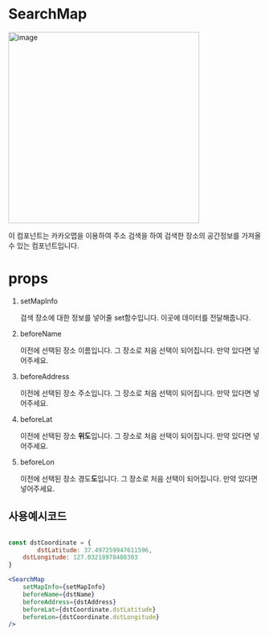 # SearchMap

<img width="380" alt="image" src="https://github.com/softeerbootcamp-3rd/Team4-HansalChai/assets/100525337/25ba5e31-b622-4543-bf63-9ad63dc20b0c">

이 컴포넌트는 카카오맵을 이용하여 주소 검색을 하여 검색한 장소의 공간정보를 가져올 수 있는 컴포넌트입니다.

# props

1. setMapInfo

   검색 장소에 대한 정보를 넣어줄 set함수입니다. 이곳에 데이터를 전달해줍니다.

2. beforeName

   이전에 선택된 장소 이름입니다. 그 장소로 처음 선택이 되어집니다. 만약 있다면 넣어주세요.

3. beforeAddress

   이전에 선택된 장소 주소입니다. 그 장소로 처음 선택이 되어집니다. 만약 있다면 넣어주세요.

4. beforeLat

   이전에 선택된 장소 **위도**입니다. 그 장소로 처음 선택이 되어집니다. 만약 있다면 넣어주세요.

5. beforeLon

   이전에 선택된 장소 경도**도**입니다. 그 장소로 처음 선택이 되어집니다. 만약 있다면 넣어주세요.

## 사용예시코드

```jsx

const dstCoordinate = {
		dstLatitude: 37.497259947611596,
    dstLongitude: 127.03218978408303
}

<SearchMap
    setMapInfo={setMapInfo}
    beforeName={dstName}
    beforeAddress={dstAddress}
    beforeLat={dstCoordinate.dstLatitude}
    beforeLon={dstCoordinate.dstLongitude}
/>
```
